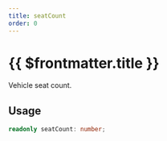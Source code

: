 ```yaml
---
title: seatCount
order: 0
---
```


# {{ $frontmatter.title }}

Vehicle seat count.

## Usage

```ts
readonly seatCount: number;
```
